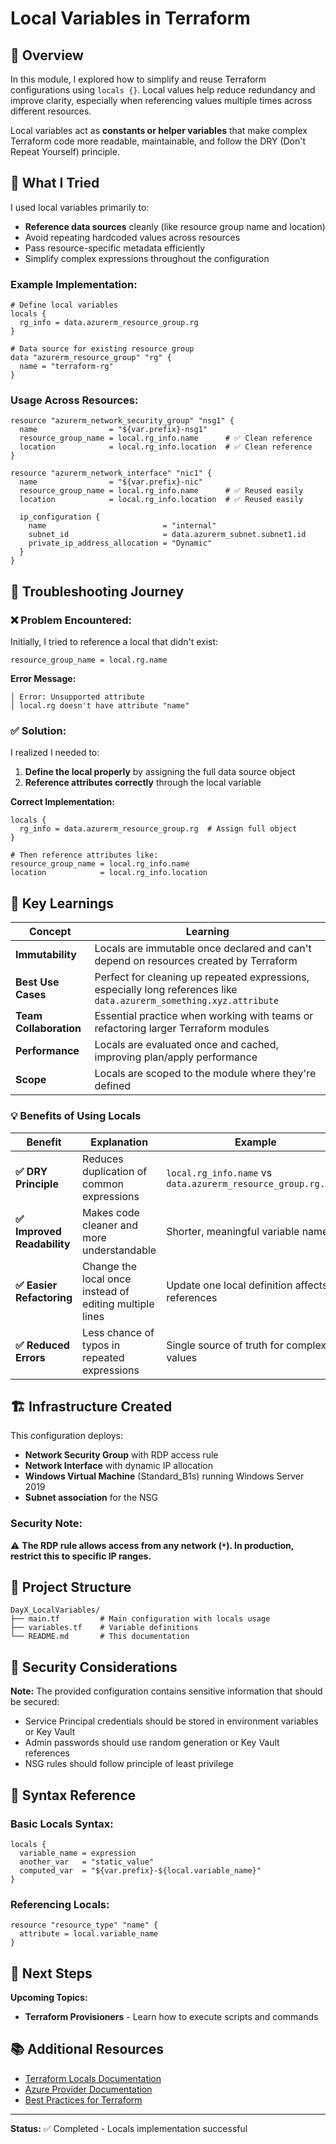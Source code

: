# Local Variables in Terraform

## 📘 Overview

In this module, I explored how to simplify and reuse Terraform configurations using `locals {}`. Local values help reduce redundancy and improve clarity, especially when referencing values multiple times across different resources.

Local variables act as **constants or helper variables** that make complex Terraform code more readable, maintainable, and follow the DRY (Don't Repeat Yourself) principle.

## 🧪 What I Tried

I used local variables primarily to:
* **Reference data sources** cleanly (like resource group name and location)
* Avoid repeating hardcoded values across resources
* Pass resource-specific metadata efficiently
* Simplify complex expressions throughout the configuration

### Example Implementation:

```hcl
# Define local variables
locals {
  rg_info = data.azurerm_resource_group.rg
}

# Data source for existing resource group
data "azurerm_resource_group" "rg" {
  name = "terraform-rg"
}
```

### Usage Across Resources:

```hcl
resource "azurerm_network_security_group" "nsg1" {
  name                = "${var.prefix}-nsg1"
  resource_group_name = local.rg_info.name      # ✅ Clean reference
  location            = local.rg_info.location  # ✅ Clean reference
}

resource "azurerm_network_interface" "nic1" {
  name                = "${var.prefix}-nic"
  resource_group_name = local.rg_info.name      # ✅ Reused easily
  location            = local.rg_info.location  # ✅ Reused easily
  
  ip_configuration {
    name                          = "internal"
    subnet_id                     = data.azurerm_subnet.subnet1.id
    private_ip_address_allocation = "Dynamic"
  }
}
```

## 🧹 Troubleshooting Journey

### ❌ Problem Encountered:
Initially, I tried to reference a local that didn't exist:

```hcl
resource_group_name = local.rg.name
```

**Error Message:**
```
│ Error: Unsupported attribute
│ local.rg doesn't have attribute "name"
```

### ✅ Solution:
I realized I needed to:
1. **Define the local properly** by assigning the full data source object
2. **Reference attributes correctly** through the local variable

**Correct Implementation:**
```hcl
locals {
  rg_info = data.azurerm_resource_group.rg  # Assign full object
}

# Then reference attributes like:
resource_group_name = local.rg_info.name
location            = local.rg_info.location
```

## 🧠 Key Learnings

| Concept | Learning |
|---------|----------|
| **Immutability** | Locals are immutable once declared and can't depend on resources created by Terraform |
| **Best Use Cases** | Perfect for cleaning up repeated expressions, especially long references like `data.azurerm_something.xyz.attribute` |
| **Team Collaboration** | Essential practice when working with teams or refactoring larger Terraform modules |
| **Performance** | Locals are evaluated once and cached, improving plan/apply performance |
| **Scope** | Locals are scoped to the module where they're defined |

### 💡 Benefits of Using Locals

| Benefit | Explanation | Example |
|---------|-------------|---------|
| **✅ DRY Principle** | Reduces duplication of common expressions | `local.rg_info.name` vs `data.azurerm_resource_group.rg.name` |
| **✅ Improved Readability** | Makes code cleaner and more understandable | Shorter, meaningful variable names |
| **✅ Easier Refactoring** | Change the local once instead of editing multiple lines | Update one local definition affects all references |
| **✅ Reduced Errors** | Less chance of typos in repeated expressions | Single source of truth for complex values |

## 🏗️ Infrastructure Created

This configuration deploys:
- **Network Security Group** with RDP access rule
- **Network Interface** with dynamic IP allocation
- **Windows Virtual Machine** (Standard_B1s) running Windows Server 2019
- **Subnet association** for the NSG

### Security Note:
⚠️ **The RDP rule allows access from any network (`*`). In production, restrict this to specific IP ranges.**

## 📁 Project Structure

```
DayX_LocalVariables/
├── main.tf         # Main configuration with locals usage
├── variables.tf    # Variable definitions
└── README.md       # This documentation
```

## 🔐 Security Considerations

**Note:** The provided configuration contains sensitive information that should be secured:
- Service Principal credentials should be stored in environment variables or Key Vault
- Admin passwords should use random generation or Key Vault references
- NSG rules should follow principle of least privilege

## 🎯 Syntax Reference

### Basic Locals Syntax:
```hcl
locals {
  variable_name = expression
  another_var   = "static_value"
  computed_var  = "${var.prefix}-${local.variable_name}"
}
```

### Referencing Locals:
```hcl
resource "resource_type" "name" {
  attribute = local.variable_name
}
```

## 🔗 Next Steps

**Upcoming Topics:**
- **Terraform Provisioners** - Learn how to execute scripts and commands

## 📚 Additional Resources

- [Terraform Locals Documentation](https://developer.hashicorp.com/terraform/language/values/locals)
- [Azure Provider Documentation](https://registry.terraform.io/providers/hashicorp/azurerm/latest/docs)
- [Best Practices for Terraform](https://developer.hashicorp.com/terraform/cloud-docs/recommended-practices)

---
  
**Status:** ✅ Completed - Locals implementation successful
